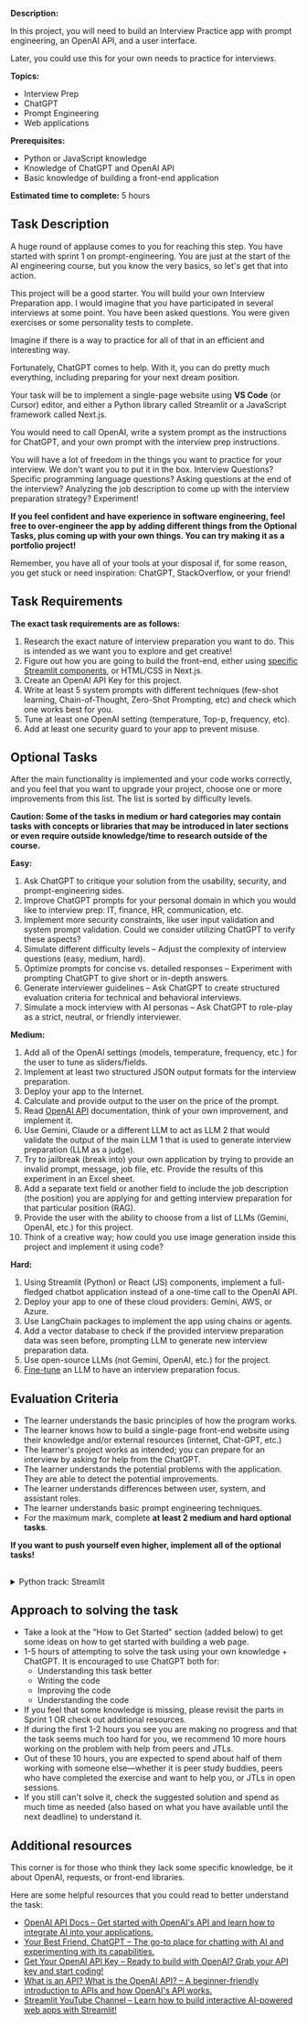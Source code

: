 **Description:**

In this project, you will need to build an Interview Practice app with prompt engineering, an OpenAI API, and a user interface.

Later, you could use this for your own needs to practice for interviews.

**Topics:**

* Interview Prep
* ChatGPT
* Prompt Engineering
* Web applications

**Prerequisites:**

* Python or JavaScript knowledge
* Knowledge of ChatGPT and OpenAI API
* Basic knowledge of building a front-end application

**Estimated time to complete:** 5 hours

## Task Description

A huge round of applause comes to you for reaching this step. You have started with sprint 1 on prompt-engineering. You are just at the start of the AI engineering course, but you know the very basics, so let's get that into action.

This project will be a good starter. You will build your own Interview Preparation app. I would imagine that you have participated in several interviews at some point. You have been asked questions. You were given exercises or some personality tests to complete.

Imagine if there is a way to practice for all of that in an efficient and interesting way.

Fortunately, ChatGPT comes to help. With it, you can do pretty much everything, including preparing for your next dream position.

Your task will be to implement a single-page website using **VS Code** (or Cursor) editor, and either a Python library called Streamlit or a JavaScript framework called Next.js.

You would need to call OpenAI, write a system prompt as the instructions for ChatGPT, and your own prompt with the interview prep instructions.

You will have a lot of freedom in the things you want to practice for your interview. We don't want you to put it in the box. Interview Questions? Specific programming language questions? Asking questions at the end of the interview? Analyzing the job description to come up with the interview preparation strategy? Experiment!

**If you feel confident and have experience in software engineering, feel free to over-engineer the app by adding different things from the Optional Tasks, plus coming up with your own things. You can try making it as a portfolio project!**

Remember, you have all of your tools at your disposal if, for some reason, you get stuck or need inspiration: ChatGPT, StackOverflow, or your friend!

## Task Requirements

**The exact task requirements are as follows:**

1. Research the exact nature of interview preparation you want to do. This is intended as we want you to explore and get creative!
2. Figure out how you are going to build the front-end, either using [specific Streamlit components](https://streamlit.io/components?category=text), or HTML/CSS in Next.js.
3. Create an OpenAI API Key for this project.
4. Write at least 5 system prompts with different techniques (few-shot learning, Chain-of-Thought, Zero-Shot Prompting, etc) and check which one works best for you.
5. Tune at least one OpenAI setting (temperature, Top-p, frequency, etc).
6. Add at least one security guard to your app to prevent misuse.

## Optional Tasks

After the main functionality is implemented and your code works correctly, and you feel that you want to upgrade your project, choose one or more improvements from this list.
The list is sorted by difficulty levels. 

**Caution: Some of the tasks in medium or hard categories may contain tasks with concepts or libraries that may be introduced in later sections or even require outside knowledge/time to research outside of the course.**

**Easy:**
1. Ask ChatGPT to critique your solution from the usability, security, and prompt-engineering sides.
2. Improve ChatGPT prompts for your personal domain in which you would like to interview prep: IT, finance, HR, communication, etc.
3. Implement more security constraints, like user input validation and system prompt validation. Could we consider utilizing ChatGPT to verify these aspects?
4. Simulate different difficulty levels – Adjust the complexity of interview questions (easy, medium, hard).
5. Optimize prompts for concise vs. detailed responses – Experiment with prompting ChatGPT to give short or in-depth answers.
6. Generate interviewer guidelines – Ask ChatGPT to create structured evaluation criteria for technical and behavioral interviews.
7. Simulate a mock interview with AI personas – Ask ChatGPT to role-play as a strict, neutral, or friendly interviewer.

**Medium:**
1. Add all of the OpenAI settings (models, temperature, frequency, etc.) for the user to tune as sliders/fields.
2. Implement at least two structured JSON output formats for the interview preparation.
3. Deploy your app to the Internet. 
4. Calculate and provide output to the user on the price of the prompt.
5. Read [OpenAI API](https://platform.openai.com/docs/overview) documentation, think of your own improvement, and implement it.
6. Use Gemini, Claude or a different LLM to act as LLM 2 that would validate the output of the main LLM 1 that is used to generate interview preparation (LLM as a judge).
7. Try to jailbreak (break into) your own application by trying to provide an invalid prompt, message, job file, etc. Provide the results of this experiment in an Excel sheet.
8. Add a separate text field or another field to include the job description (the position) you are applying for and getting interview preparation for that particular position (RAG).
9. Provide the user with the ability to choose from a list of LLMs (Gemini, OpenAI, etc.) for this project.
10. Think of a creative way; how could you use image generation inside this project and implement it using code?

**Hard:**
1. Using Streamlit (Python) or React (JS) components, implement a full-fledged chatbot application instead of a one-time call to the OpenAI API.
2. Deploy your app to one of these cloud providers: Gemini, AWS, or Azure.
3. Use LangChain packages to implement the app using chains or agents.
4. Add a vector database to check if the provided interview preparation data was seen before, prompting LLM to generate new interview preparation data.
5. Use open-source LLMs (not Gemini, OpenAI, etc.) for the project.
6. [Fine-tune](https://platform.openai.com/docs/guides/fine-tuning) an LLM to have an interview preparation focus.

## Evaluation Criteria

* The learner understands the basic principles of how the program works.
* The learner knows how to build a single-page front-end website using their knowledge and/or external resources (internet, Chat-GPT, etc.)
* The learner's project works as intended; you can prepare for an interview by asking for help from the ChatGPT.
* The learner understands the potential problems with the application. They are able to detect the potential improvements.
* The learner understands differences between user, system, and assistant roles.
* The learner understands basic prompt engineering techniques.
* For the maximum mark, complete **at least 2 medium and hard optional tasks**.

**If you want to push yourself even higher, implement all of the optional tasks!**

## 

<details>

<summary>Python track: Streamlit</summary>

## How to get started with Streamlit

It is very likely that you are seeing and hearing about Streamlit for the first time. No worries!

It's a fantastic framework for creating interactive web apps using Python, particularly for **data visualization**, **machine learning demos**, and **quick prototyping**.

You don't need to know much about front-end things, like HTML, CSS, JS, React, or others, to build apps! Streamlit will do the basics of front-end for you by just writing Python code.

**Learning Streamlit:**

* You can get started by watching this [video](https://www.youtube.com/watch?v=D0D4Pa22iG0&ab_channel=pixegami). 
* After that, check out their [page](https://streamlit.io/). 
* Check their documentation on [page elements](https://docs.streamlit.io/develop/api-reference). 
* A good starting point could be their ["Get Started" section](https://docs.streamlit.io/get-started).
* Lastly, GeeksForGeeks also offers a good tutorial on [Streamlit](https://www.geeksforgeeks.org/a-beginners-guide-to-streamlit/).
* [YouTube short.](https://youtube.com/shorts/iPj6QKMd8qA?si=d0i19vdfr3x4jAn0)
* Tutorial on using Streamlit in [VS Code](https://www.youtube.com/watch?v=2siBrMsqF44&ab_channel=TechWithTim).

</details>

## 

## Approach to solving the task

* Take a look at the "How to Get Started" section (added below) to get some ideas on how to get started with building a web page.
* 1-5 hours of attempting to solve the task using your own knowledge + ChatGPT. It is encouraged to use ChatGPT both for:
    * Understanding this task better
    * Writing the code
    * Improving the code
    * Understanding the code
* If you feel that some knowledge is missing, please revisit the parts in Sprint 1 OR check out additional resources.
* If during the first 1-2 hours you see you are making no progress and that the task seems much too hard for you, we recommend 10 more hours working on the problem with help from peers and JTLs. 
* Out of these 10 hours, you are expected to spend about half of them working with someone else—whether it is peer study buddies, peers who have completed the exercise and want to help you, or JTLs in open sessions.
* If you still can't solve it, check the suggested solution and spend as much time as needed (also based on what you have available until the next deadline) to understand it.

## 

## Additional resources

This corner is for those who think they lack some specific knowledge, be it about OpenAI, requests, or front-end libraries. 

Here are some helpful resources that you could read to better understand the task:

* [OpenAI API Docs – Get started with OpenAI's API and learn how to integrate AI into your applications.](https://platform.openai.com/docs/api-reference/introduction)  
* [Your Best Friend, ChatGPT – The go-to place for chatting with AI and experimenting with its capabilities.](https://chatgpt.com/)  
* [Get Your OpenAI API Key – Ready to build with OpenAI? Grab your API key and start coding!](https://platform.openai.com/api-keys)  
* [What is an API? What is the OpenAI API? – A beginner-friendly introduction to APIs and how OpenAI's API works.](https://www.youtube.com/watch?v=hcyOajJfSLs&ab_channel=DataCamp)  
* [Streamlit YouTube Channel – Learn how to build interactive AI-powered web apps with Streamlit!](https://www.youtube.com/@streamlitofficial)  

